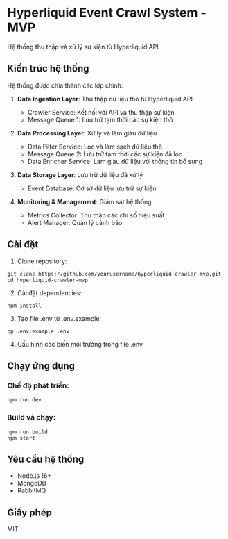 # Hyperliquid Event Crawl System - MVP

Hệ thống thu thập và xử lý sự kiện từ Hyperliquid API.

## Kiến trúc hệ thống

Hệ thống được chia thành các lớp chính:

1. **Data Ingestion Layer**: Thu thập dữ liệu thô từ Hyperliquid API
   - Crawler Service: Kết nối với API và thu thập sự kiện
   - Message Queue 1: Lưu trữ tạm thời các sự kiện thô

2. **Data Processing Layer**: Xử lý và làm giàu dữ liệu
   - Data Filter Service: Lọc và làm sạch dữ liệu thô
   - Message Queue 2: Lưu trữ tạm thời các sự kiện đã lọc
   - Data Enricher Service: Làm giàu dữ liệu với thông tin bổ sung

3. **Data Storage Layer**: Lưu trữ dữ liệu đã xử lý
   - Event Database: Cơ sở dữ liệu lưu trữ sự kiện

4. **Monitoring & Management**: Giám sát hệ thống
   - Metrics Collector: Thu thập các chỉ số hiệu suất
   - Alert Manager: Quản lý cảnh báo

## Cài đặt

1. Clone repository:
```
git clone https://github.com/yourusername/hyperliquid-crawler-mvp.git
cd hyperliquid-crawler-mvp
```

2. Cài đặt dependencies:
```
npm install
```

3. Tạo file .env từ .env.example:
```
cp .env.example .env
```

4. Cấu hình các biến môi trường trong file .env

## Chạy ứng dụng

### Chế độ phát triển:
```
npm run dev
```

### Build và chạy:
```
npm run build
npm start
```

## Yêu cầu hệ thống

- Node.js 16+
- MongoDB
- RabbitMQ

## Giấy phép

MIT 